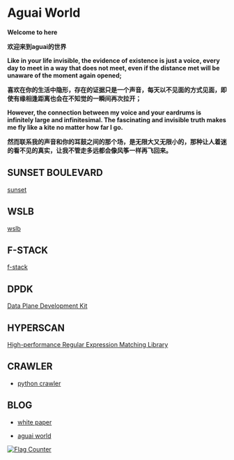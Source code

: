 # Aguai World

**Welcome to here**

**欢迎来到aguai的世界**

**Like in your life invisible, the evidence of existence is just a voice, every day to meet in a way that does not meet, even if the distance met will be unaware of the moment again opened;**

**喜欢在你的生活中隐形，存在的证据只是一个声音，每天以不见面的方式见面，即使有缘相逢距离也会在不知觉的一瞬间再次拉开；**

**However, the connection between my voice and your eardrums is infinitely large and infinitesimal. The fascinating and invisible truth makes me fly like a kite no matter how far I go.**

**然而联系我的声音和你的耳鼓之间的那个场，是无限大又无限小的，那种让人着迷的看不见的真实，让我不管走多远都会像风筝一样再飞回来。**

## SUNSET BOULEVARD

[sunset](wiki/sunset.md)
## WSLB

[wslb](wiki/wslb.md)
## F-STACK

[f-stack](wiki/fstack.md)
## DPDK

[Data Plane Development Kit](wiki/dpdk.md)
## HYPERSCAN

[High-performance Regular Expression Matching Library](wiki/hyperscan.md)
## CRAWLER

- [python crawler](wiki/index.html)

## BLOG

- [white paper](wiki/blog.md)

- [aguai world](wiki/aguai.md)

<a href="https://info.flagcounter.com/nLJu"><img src="https://s05.flagcounter.com/count2/nLJu/bg_FFFFFF/txt_000000/border_CCCCCC/columns_2/maxflags_10/viewers_0/labels_0/pageviews_0/flags_0/percent_0/" alt="Flag Counter" border="0"></a>
